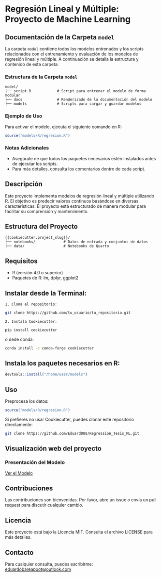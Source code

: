 # Regresión Lineal y Múltiple: Proyecto de Machine Learning

## Documentación de la Carpeta `model`

La carpeta `model` contiene todos los modelos entrenados y los scripts relacionados con el entrenamiento y evaluación de los modelos de regresión lineal y múltiple. A continuación se detalla la estructura y contenido de esta carpeta:

### Estructura de la Carpeta `model`
```
model/
├── script.R            # Script para entrenar el modelo de forma modular
├── docs                # Renderizado de la documentación del modelo
├── models              # Scripts para cargar y guardar modelos    
```

### Ejemplo de Uso

Para activar el modelo, ejecuta el siguiente comando en R:

```R
source("models/R/regresion.R")
```

### Notas Adicionales

- Asegúrate de que todos los paquetes necesarios estén instalados antes de ejecutar los scripts.
- Para más detalles, consulta los comentarios dentro de cada script.

## Descripción

Este proyecto implementa modelos de regresión lineal y múltiple utilizando R. El objetivo es predecir valores continuos basándose en diversas características. El proyecto está estructurado de manera modular para facilitar su comprensión y mantenimiento.

## Estructura del Proyecto

```
{{cookiecutter.project_slug}}/
├── notebooks/             # Datos de entrada y conjuntos de datos
├── data/                  # Notebooks de Quarto

```

## Requisitos

- R (versión 4.0 o superior)
- Paquetes de R: lm, dplyr, ggplot2

## Instalar desde la Terminal:

    1. Clona el repositorio:
```sh
git clone https://github.com/tu_usuario/tu_repositorio.git
```

    2. Instala Cookiecutter:

```sh
pip install cookiecutter
```
o dede conda:

```sh
conda install -c conda-forge cookiecutter
```

## Instala los paquetes necesarios en R:

```R
devtools::install("/home/user/models")
```

## Uso

Preprocesa los datos:

```R
source("models/R/regresion.R")
```

Si prefieres no usar Cookiecutter, puedes clonar este repositorio directamente:

```sh
git clone https://github.com/Eduard088/Regression_Tesis_ML.git
```

## Visualización web del proyecto

### Presentación del Modelo

[Ver el Modelo](https://eduard088.github.io/Regression_Tesis_ML/)

## Contribuciones

Las contribuciones son bienvenidas. Por favor, abre un issue o envía un pull request para discutir cualquier cambio.

## Licencia

Este proyecto está bajo la Licencia MIT. Consulta el archivo LICENSE para más detalles.

## Contacto

Para cualquier consulta, puedes escribirme: eduardobareapoot@outlook.com